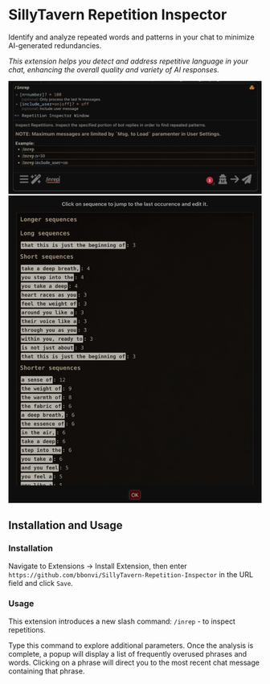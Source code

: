 # SillyTavern Repetition Inspector

Identify and analyze repeated words and patterns in your chat to minimize AI-generated redundancies.

*This extension helps you detect and address repetitive language in your chat, enhancing the overall quality and variety of AI responses.*

![](https://github.com/bbonvi/SillyTavern-Repetition-Inspector/blob/main/screenshots/shot2.png?raw=true)
![](https://github.com/bbonvi/SillyTavern-Repetition-Inspector/blob/main/screenshots/shot1.png?raw=true)

## Installation and Usage

### Installation

Navigate to Extensions -> Install Extension, then enter `https://github.com/bbonvi/SillyTavern-Repetition-Inspector` in the URL field and click `Save`.

### Usage

This extension introduces a new slash command: `/inrep` - to inspect repetitions.

Type this command to explore additional parameters. Once the analysis is complete, a popup will display a list of frequently overused phrases and words. Clicking on a phrase will direct you to the most recent chat message containing that phrase.
